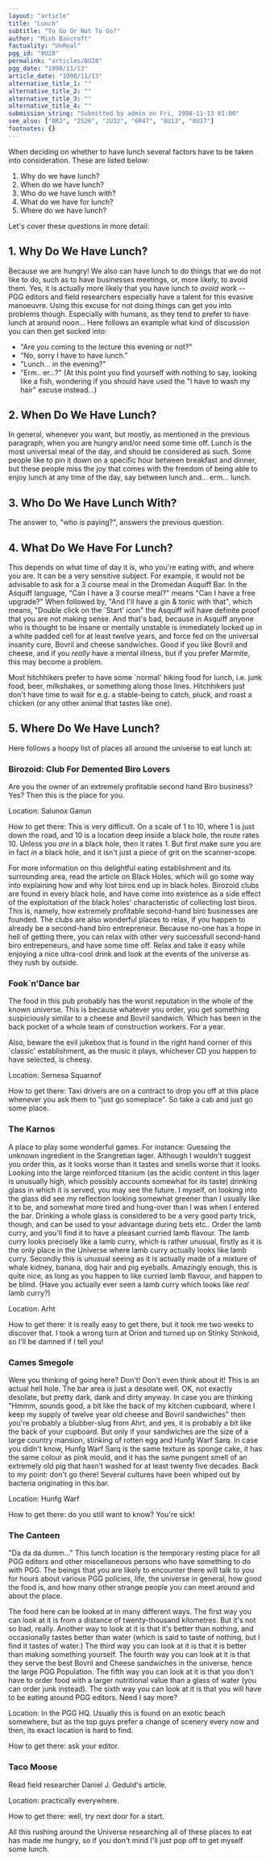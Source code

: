 ```yaml
---
layout: "article"
title: "Lunch"
subtitle: "To Go Or Not To Go?"
author: "Mish Bancroft"
factuality: "UnReal"
pgg_id: "8U28"
permalink: "articles/8U28"
pgg_date: "1998/11/13"
article_date: "1998/11/13"
alternative_title_1: ""
alternative_title_2: ""
alternative_title_3: ""
alternative_title_4: ""
submission_string: "Submitted by admin on Fri, 1998-11-13 01:00"
see_also: ["8R2", "2S26", "2U32", "6R47", "8U13", "8U17"]
footnotes: {}
---
```

<div>
<p>When deciding on whether to have lunch several factors have to be taken into consideration. These are listed below:</p>
<ol>
<li value="1">Why do we have lunch?</li>
<li value="2">When do we have lunch?</li>
<li value="3">Who do we have lunch with?</li>
<li value="4">What do we have for lunch?</li>
<li value="5">Where do we have lunch?</li>
</ol>
<p>Let's cover these questions in more detail:</p>
<h2>1. Why Do We Have Lunch?</h2>
<p>Because we are hungry! We also can have lunch to do things that we do not like to do, such as to have businesses meetings, or, more likely, to avoid them. Yes, it is actually more likely that you have lunch to <em>avoid</em> work -- PGG editors and field researchers especially have a talent for this evasive manoeuvre. Using this excuse for not doing things can get you into problems though. Especially with humans, as they tend to prefer to have lunch at around noon... Here follows an example what kind of discussion you can then get sucked into:</p>
<ul>
<li>"Are you coming to the lecture this evening or not?"</li>
<li>"No, sorry I have to have lunch."</li>
<li>"Lunch... in the evening?"</li>
<li>"Erm.. er...?" (At this point you find yourself with nothing to say, looking like a fish, wondering if you should have used the "I have to wash my hair" excuse instead...)</li>
</ul>
<h2>2. When Do We Have Lunch?</h2>
<p>In general, whenever you want, but mostly, as mentioned in the previous paragraph, when you are hungry and/or need some time off. Lunch is the most universal meal of the day, and should be considered as such. Some people like to pin it down on a specific hour between breakfast and dinner, but these people miss the joy that comes with the freedom of being able to enjoy lunch at any time of the day, say between lunch and... erm... lunch.</p>
<h2>3. Who Do We Have Lunch With?</h2>
<p>The answer to, "who is paying?", answers the previous question.</p>
<h2>4. What Do We Have For Lunch?</h2>
<p>This depends on what time of day it is, who you're eating with, and where you are. It can be a very sensitive subject. For example, it would not be advisable to ask for a 3 course meal in the Dromedan Asquiff Bar. In the Asquiff language, "Can I have a 3 course meal?" means "Can I have a free upgrade?" When followed by, "And I'll have a gin &amp; tonic with that", which means, "Double click on the `Start' icon" the Asquiff will have definite proof that you are not making sense. And that's bad, because in Asquiff anyone who is thought to be insane or mentally unstable is immediately locked up in a white padded cell for at least twelve years, and force fed on the universal insanity cure, Bovril and cheese sandwiches. Good if you like Bovril and cheese, and if you <em>really</em> have a mental illness, but if you prefer Marmite, this may become a problem.</p>
<p>Most hitchhikers prefer to have some `normal' hiking food for lunch, i.e. junk food, beer, milkshakes, or something along those lines. Hitchhikers just don't have time to wait for e.g. a stable-being to catch, pluck, and roast a chicken (or any other animal that tastes like one).</p>
<h2>5. Where Do We Have Lunch?</h2>
<p>Here follows a hoopy list of places all around the universe to eat lunch at:</p>
<h3>Birozoid: Club For Demented Biro Lovers</h3>
<p>Are you the owner of an extremely profitable second hand Biro business? Yes? Then this is the place for you.</p>
<p>Location: Salunox Ganun</p>
<p>How to get there: This is very difficult. On a scale of 1 to 10, where 1 is just down the road, and 10 is a location deep inside a black hole, the route rates 10. Unless you <em>are</em> in a black hole, then it rates 1. But first make sure you are in fact <em>in</em> a black hole, and it isn't just a piece of grit on the scanner-scope.</p>
<p>For more information on this delightful eating establishment and its surrounding area, read the article on Black Holes, which will go some way into explaining how and why lost biros end up in black holes. Birozoid clubs are found in every black hole, and have come into existence as a side effect of the exploitation of the black holes' characteristic of collecting lost biros. This is, namely, how extremely profitable second-hand biro businesses are founded. The clubs are also wonderful places to relax, if you happen to already be a second-hand biro entrepreneur. Because no-one has a hope in hell of getting there, you can relax with other very successfull second-hand biro entrepeneurs, and have some time off. Relax and take it easy while enjoying a nice ultra-cool drink and look at the events of the universe as they rush by outside.</p>
<h3>Fook`n'Dance bar</h3>
<p>The food in this pub probably has the worst reputation in the whole of the known universe. This is because whatever you order, you get something suspiciously similar to a cheese and Bovril sandwich. Which has been in the back pocket of a whole team of construction workers. For a year.</p>
<p>Also, beware the evil jukebox that is found in the right hand corner of this `classic' establishment, as the music it plays, whichever CD you happen to have selected, is cheesy.</p>
<p>Location: Sernesa Squarnof</p>
<p>How to get there: Taxi drivers are on a contract to drop you off at this place whenever you ask them to "just go someplace". So take a cab and just go some place.</p>
<h3>The Karnos</h3>
<p>A place to play some wonderful games. For instance: Guessing the unknown ingredient in the Srangretian lager. Although I wouldn't suggest you order this, as it looks worse than it tastes and smells worse that it looks. Looking into the large reinforced titanium (as the acidic content in this lager is unusually high, which possibly accounts somewhat for its taste) drinking glass in which it is served, you may see the future. I myself, on looking into the glass did see my reflection looking somewhat greener than I usually like it to be, and somewhat more tired and hung-over than I was when I entered the bar. Drinking a whole glass is considered to be a very good party trick, though, and can be used to your advantage during bets etc.. Order the lamb curry, and you'll find it to have a pleasant curried lamb flavour. The lamb curry looks precisely like a lamb curry, which is rather unusual, firstly as it is the only place in the Universe where lamb curry actually looks like lamb curry. Secondly this is unusual seeing as it is actually made of a mixture of whale kidney, banana, dog hair and pig eyeballs. Amazingly enough, this is quite nice, as long as you happen to like curried lamb flavour, and happen to be blind. (Have you actually ever seen a lamb curry which looks like <em>real</em> lamb curry?)</p>
<p>Location: Arht</p>
<p>How to get there: it is really easy to get there, but it took me two weeks to discover that. I took a wrong turn at Orion and turned up on Stinky Stinkoid, so I'll be damned if I tell <em>you</em>!</p>
<h3>Cames Smegole</h3>
<p>Were you thinking of going here? Don't! Don't even think about it! This is an actual hell hole. The bar area is just a desolate well. OK, not exactly desolate, but pretty dark, dank and dirty anyway. In case you are thinking "Hmmm, sounds good, a bit like the back of my kitchen cupboard, where I keep my supply of twelve year old cheese and Bovril sandwiches" then you're probably a blubber-slug from Ahrt, and yes, it is probably a bit like the back of your cupboard. But only if your sandwiches are the size of a large country mansion, stinking of rotten egg and Hunfg Warf Sarq. In case you didn't know, Hunfg Warf Sarq is the same texture as sponge cake, it has the same colour as pink mould, and it has the same pungent smell of an extremely old pig that hasn't washed for at least twenty five decades. Back to my point: don't go there! Several cultures have been whiped out by bacteria originating in this bar.</p>
<p>Location: Hunfg Warf</p>
<p>How to get there: do you still want to know? You're sick!</p>
<h3>The Canteen</h3>
<p>"Da da da dumm..." This lunch location is the temporary resting place for all PGG editors and other miscellaneous persons who have something to do with PGG. The beings that you are likely to encounter there will talk to you for hours about various PGG policies, life, the universe in general, how good the food is, and how many other strange people you can meet around and about the place.</p>
<p>The food here can be looked at in many different ways. The first way you can look at it is from a distance of twenty-thousand kilometres. But it's not so bad, really. Another way to look at it is that it's better than nothing, and occasionally tastes better than water (which is said to taste of nothing, but I find it tastes of water.) The third way you can look at it is that it is better than making something yourself. The fourth way you can look at it is that they serve the best Bovril and Cheese sandwiches in the universe, hence the large PGG Population. The fifth way you can look at it is that you don't have to order food with a larger nutritional value than a glass of water (you can order junk instead). The sixth way you can look at it is that you will have to be eating around PGG editors. Need I say more?</p>
<p>Location: In the PGG HQ. Usually this is found on an exotic beach somewhere, but as the top guys prefer a change of scenery every now and then, its exact location is hard to find.</p>
<p>How to get there: ask your editor.</p>
<h3>Taco Moose</h3>
<p>Read field researcher Daniel J. Geduld's article.</p>
<p>Location: practically everywhere.</p>
<p>How to get there: well, try next door for a start.</p>
<p>All this rushing around the Universe researching all of these places to eat has made me hungry, so if you don't mind I'll just pop off to get myself some lunch.</p>
</div>
